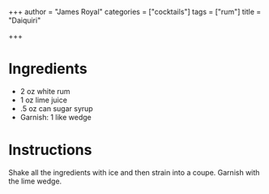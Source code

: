 +++
author = "James Royal"
categories = ["cocktails"]
tags = ["rum"]
title = "Daiquiri"

+++
# Ingredients

* 2 oz white rum 
* 1 oz lime juice
* .5 oz can sugar syrup
* Garnish: 1 like wedge

# Instructions

Shake all the ingredients with ice and then strain into a coupe. Garnish with the lime wedge. 